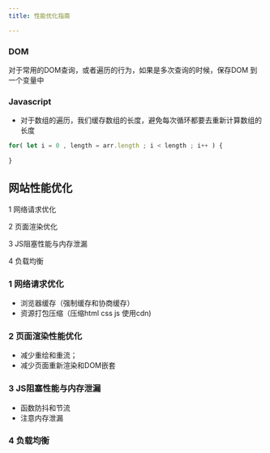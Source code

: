 ```yaml
---
title: 性能优化指南

---
```


### DOM 

对于常用的DOM查询，或者遍历的行为，如果是多次查询的时候，保存DOM 到一个变量中

### Javascript

* 对于数组的遍历，我们缓存数组的长度，避免每次循环都要去重新计算数组的长度

```javascript
for( let i = 0 , length = arr.length ; i < length ; i++ ) {
    
}
```

## 网站性能优化

1 网络请求优化

2 页面渲染优化

3 JS阻塞性能与内存泄漏

4 负载均衡

### 1 网络请求优化

* 浏览器缓存（强制缓存和协商缓存）
* 资源打包压缩（压缩html css js  使用cdn)

### 2 页面渲染性能优化

* 减少重绘和重流；
* 减少页面重新渲染和DOM嵌套

### 3 JS阻塞性能与内存泄漏

* 函数防抖和节流
* 注意内存泄漏

### 4 负载均衡



